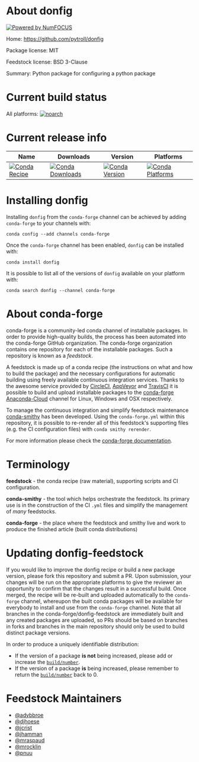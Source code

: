 About donfig
============

[![Powered by NumFOCUS](https://img.shields.io/badge/powered%20by-NumFOCUS-orange.svg?style=flat&colorA=E1523D&colorB=007D8A)](http://numfocus.org)

Home: https://github.com/pytroll/donfig

Package license: MIT

Feedstock license: BSD 3-Clause

Summary: Python package for configuring a python package



Current build status
====================

All platforms:
[![noarch](https://img.shields.io/circleci/project/github/conda-forge/donfig-feedstock/master.svg?label=noarch)](https://circleci.com/gh/conda-forge/donfig-feedstock)

Current release info
====================

| Name | Downloads | Version | Platforms |
| --- | --- | --- | --- |
| [![Conda Recipe](https://img.shields.io/badge/recipe-donfig-green.svg)](https://anaconda.org/conda-forge/donfig) | [![Conda Downloads](https://img.shields.io/conda/dn/conda-forge/donfig.svg)](https://anaconda.org/conda-forge/donfig) | [![Conda Version](https://img.shields.io/conda/vn/conda-forge/donfig.svg)](https://anaconda.org/conda-forge/donfig) | [![Conda Platforms](https://img.shields.io/conda/pn/conda-forge/donfig.svg)](https://anaconda.org/conda-forge/donfig) |

Installing donfig
=================

Installing `donfig` from the `conda-forge` channel can be achieved by adding `conda-forge` to your channels with:

```
conda config --add channels conda-forge
```

Once the `conda-forge` channel has been enabled, `donfig` can be installed with:

```
conda install donfig
```

It is possible to list all of the versions of `donfig` available on your platform with:

```
conda search donfig --channel conda-forge
```


About conda-forge
=================

conda-forge is a community-led conda channel of installable packages.
In order to provide high-quality builds, the process has been automated into the
conda-forge GitHub organization. The conda-forge organization contains one repository
for each of the installable packages. Such a repository is known as a *feedstock*.

A feedstock is made up of a conda recipe (the instructions on what and how to build
the package) and the necessary configurations for automatic building using freely
available continuous integration services. Thanks to the awesome service provided by
[CircleCI](https://circleci.com/), [AppVeyor](https://www.appveyor.com/)
and [TravisCI](https://travis-ci.org/) it is possible to build and upload installable
packages to the [conda-forge](https://anaconda.org/conda-forge)
[Anaconda-Cloud](https://anaconda.org/) channel for Linux, Windows and OSX respectively.

To manage the continuous integration and simplify feedstock maintenance
[conda-smithy](https://github.com/conda-forge/conda-smithy) has been developed.
Using the ``conda-forge.yml`` within this repository, it is possible to re-render all of
this feedstock's supporting files (e.g. the CI configuration files) with ``conda smithy rerender``.

For more information please check the [conda-forge documentation](https://conda-forge.org/docs/).

Terminology
===========

**feedstock** - the conda recipe (raw material), supporting scripts and CI configuration.

**conda-smithy** - the tool which helps orchestrate the feedstock.
                   Its primary use is in the construction of the CI ``.yml`` files
                   and simplify the management of *many* feedstocks.

**conda-forge** - the place where the feedstock and smithy live and work to
                  produce the finished article (built conda distributions)


Updating donfig-feedstock
=========================

If you would like to improve the donfig recipe or build a new
package version, please fork this repository and submit a PR. Upon submission,
your changes will be run on the appropriate platforms to give the reviewer an
opportunity to confirm that the changes result in a successful build. Once
merged, the recipe will be re-built and uploaded automatically to the
`conda-forge` channel, whereupon the built conda packages will be available for
everybody to install and use from the `conda-forge` channel.
Note that all branches in the conda-forge/donfig-feedstock are
immediately built and any created packages are uploaded, so PRs should be based
on branches in forks and branches in the main repository should only be used to
build distinct package versions.

In order to produce a uniquely identifiable distribution:
 * If the version of a package **is not** being increased, please add or increase
   the [``build/number``](https://conda.io/docs/user-guide/tasks/build-packages/define-metadata.html#build-number-and-string).
 * If the version of a package **is** being increased, please remember to return
   the [``build/number``](https://conda.io/docs/user-guide/tasks/build-packages/define-metadata.html#build-number-and-string)
   back to 0.

Feedstock Maintainers
=====================

* [@adybbroe](https://github.com/adybbroe/)
* [@djhoese](https://github.com/djhoese/)
* [@jcrist](https://github.com/jcrist/)
* [@jhamman](https://github.com/jhamman/)
* [@mraspaud](https://github.com/mraspaud/)
* [@mrocklin](https://github.com/mrocklin/)
* [@pnuu](https://github.com/pnuu/)

